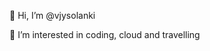 👋 Hi, I’m @vjysolanki

👀 I’m interested in coding, cloud and travelling


<!---
vjysolanki/vjysolanki is a ✨ special ✨ repository because its `README.md` (this file) appears on your GitHub profile.
You can click the Preview link to take a look at your changes.
--->
